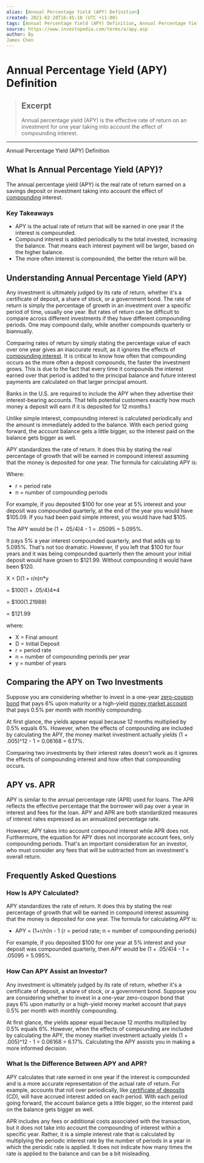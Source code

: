 ```yaml
---
alias: [Annual Percentage Yield (APY) Definition]
created: 2021-02-28T16:45:10 (UTC +11:00)
tags: [Annual Percentage Yield (APY) Definition, Annual Percentage Yield (APY) Definition]
source: https://www.investopedia.com/terms/a/apy.asp
author: By
James Chen
---
```


# Annual Percentage Yield (APY) Definition

> ## Excerpt
> Annual percentage yield (APY) is the effective rate of return on an investment for one year taking into account the effect of compounding interest.

---

Annual Percentage Yield (APY) Definition
## What Is Annual Percentage Yield (APY)?

The annual percentage yield (APY) is the real rate of return earned on a savings deposit or investment taking into account the effect of [compounding](https://www.investopedia.com/terms/c/compounding.asp) interest.

### Key Takeaways

-   APY is the actual rate of return that will be earned in one year if the interest is compounded.
-   Compound interest is added periodically to the total invested, increasing the balance. That means each interest payment will be larger, based on the higher balance.
-   The more often interest is compounded, the better the return will be.

## Understanding Annual Percentage Yield (APY)

Any investment is ultimately judged by its rate of return, whether it's a certificate of deposit, a share of stock, or a government bond. The rate of return is simply the percentage of growth in an investment over a specific period of time, usually one year. But rates of return can be difficult to compare across different investments if they have different compounding periods. One may compound daily, while another compounds quarterly or biannually.

Comparing rates of return by simply stating the percentage value of each over one year gives an inaccurate result, as it ignores the effects of [compounding interest](https://www.investopedia.com/terms/c/compoundinterest.asp). It is critical to know how often that compounding occurs as the more often a deposit compounds, the faster the investment grows. This is due to the fact that every time it compounds the interest earned over that period is added to the principal balance and future interest payments are calculated on that larger principal amount.

Banks in the U.S. are required to include the APY when they advertise their interest-bearing accounts. That tells potential customers exactly how much money a deposit will earn if it is deposited for 12 months.1

Unlike simple interest, compounding interest is calculated periodically and the amount is immediately added to the balance. With each period going forward, the account balance gets a little bigger, so the interest paid on the balance gets bigger as well.

APY standardizes the rate of return. It does this by stating the real percentage of growth that will be earned in compound interest assuming that the money is deposited for one year. The formula for calculating APY is:

Where:

-   r = period rate 
-   n = number of compounding periods

For example, if you deposited $100 for one year at 5% interest and your deposit was compounded quarterly, at the end of the year you would have $105.09. If you had been paid simple interest, you would have had $105.

The APY would be (1 + .05/4)4 - 1 = .05095 = 5.095%.

It pays 5% a year interest compounded quarterly, and that adds up to 5.095%. That's not too dramatic. However, if you left that $100 for four years and it was being compounded quarterly then the amount your initial deposit would have grown to $121.99. Without compounding it would have been $120.

X = D(1 + r/n)n\*y

\= $100(1 + .05/4)4\*4

\= $100(1.21989)

\= $121.99

where:

-   X = Final amount
-   D = Initial Deposit
-   r = period rate 
-   n = number of compounding periods per year
-   y = number of years

## Comparing the APY on Two Investments

Suppose you are considering whether to invest in a one-year [zero-coupon bond](https://www.investopedia.com/terms/z/zero-couponbond.asp) that pays 6% upon maturity or a high-yield [money market account](https://www.investopedia.com/terms/m/moneymarketaccount.asp) that pays 0.5% per month with monthly compounding.

At first glance, the yields appear equal because 12 months multiplied by 0.5% equals 6%. However, when the effects of compounding are included by calculating the APY, the money market investment actually yields (1 + .005)^12 - 1 = 0.06168 = 6.17%.

Comparing two investments by their interest rates doesn't work as it ignores the effects of compounding interest and how often that compounding occurs.

## APY vs. APR

APY is similar to the annual percentage rate (APR) used for loans. The APR reflects the effective percentage that the borrower will pay over a year in interest and fees for the loan. APY and APR are both standardized measures of interest rates expressed as an annualized percentage rate.

However, APY takes into account compound interest while APR does not. Furthermore, the equation for APY does not incorporate account fees, only compounding periods. That's an important consideration for an investor, who must consider any fees that will be subtracted from an investment's overall return.

## Frequently Asked Questions

### How Is APY Calculated?

APY standardizes the rate of return. It does this by stating the real percentage of growth that will be earned in compound interest assuming that the money is deposited for one year. The formula for calculating APY is:

-   APY = (1+r/n)n \- 1 {r = period rate; n = number of compounding periods}

For example, if you deposited $100 for one year at 5% interest and your deposit was compounded quarterly, then APY would be (1 + .05/4)4 - 1 = .05095 = 5.095%.

### How Can APY Assist an Investor?

Any investment is ultimately judged by its rate of return, whether it's a certificate of deposit, a share of stock, or a government bond. Suppose you are considering whether to invest in a one-year zero-coupon bond that pays 6% upon maturity or a high-yield money market account that pays 0.5% per month with monthly compounding.

At first glance, the yields appear equal because 12 months multiplied by 0.5% equals 6%. However, when the effects of compounding are included by calculating the APY, the money market investment actually yields (1 + .005)^12 - 1 = 0.06168 = 6.17%. Calculating the APY assists you in making a more informed decision.

### What Is the Difference Between APY and APR?

APY calculates that rate earned in one year if the interest is compounded and is a more accurate representation of the actual rate of return. For example, accounts that roll over periodically, like [certificate of deposits](https://www.investopedia.com/terms/c/certificateofdeposit.asp) (CD), will have accrued interest added on each period. With each period going forward, the account balance gets a little bigger, so the interest paid on the balance gets bigger as well.

APR includes any fees or additional costs associated with the transaction, but it does not take into account the compounding of interest within a specific year. Rather, it is a simple interest rate that is calculated by multiplying the periodic interest rate by the number of periods in a year in which the periodic rate is applied. It does not indicate how many times the rate is applied to the balance and can be a bit misleading.
